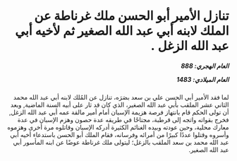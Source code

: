 <h1 dir="rtl">تنازل الأمير أبو الحسن ملك غرناطة عن الملك لابنه أبي عبد الله الصغير ثم لأخيه أبي عبد الله الزغل .</h1>

<h5 dir="rtl">العام الهجري:  888

العام الميلادي: 1483

</h5>

<p dir="rtl">لما فقد الأمير أبي الحسن علي بن سعد بصَرَه، تنازل عن المُلك لابنه أبي عبد الله محمد الثاني عشر الملقب بأبي عبد الله الصغير، الذي كان قد ثار على أبيه السنة الماضية, وبعد أن تولى الحكم قام بانتهاز فرصة هزيمة الإسبان أمام أمير مالقة عمه أبي عبد الله الزغل, فخرج بقواته واتجه إلى قرطبة، مجتاحًا في طريقه عدة حصون وهزم الإسبان في عدة معارك محلية، وحين عودته وبيده الغنائم الكثيرة أدركه الإسبان وقاتلوه مرة أخرى وهزموه وأسروه وقتلوا عددًا كبيرًا من أمرائه وفرسانه، فقام الملك أبو الحسن باستدعاء أخيه أبي عبد الله محمد بن سعد الملقب بالزغل؛ ليتولى ملك غرناطة عوضًا عن ابنه المأسور أبي عبد الله الصغير.</p></br>
